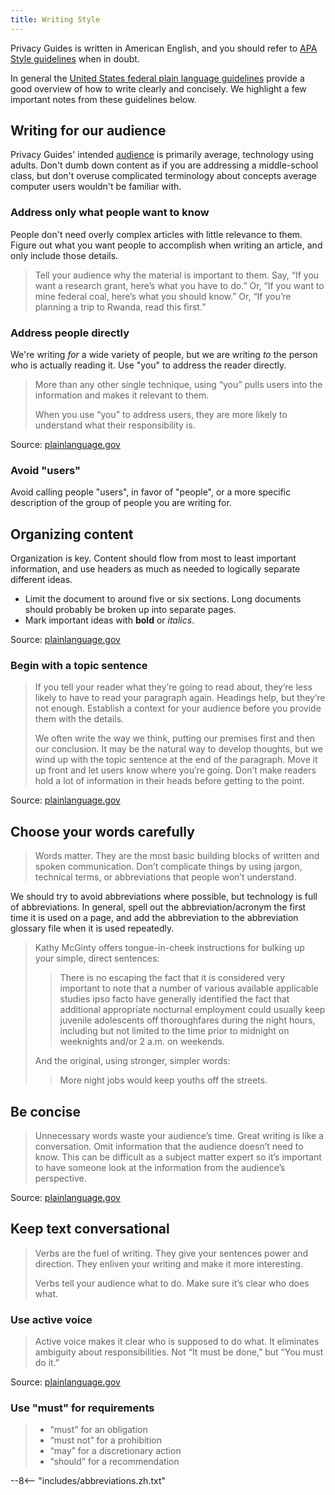 ```yaml
---
title: Writing Style
---
```


Privacy Guides is written in American English, and you should refer to [APA Style guidelines](https://apastyle.apa.org/style-grammar-guidelines/grammar) when in doubt.

In general the [United States federal plain language guidelines](https://www.plainlanguage.gov/guidelines/) provide a good overview of how to write clearly and concisely. We highlight a few important notes from these guidelines below.

## Writing for our audience

Privacy Guides' intended [audience](https://www.plainlanguage.gov/guidelines/audience/) is primarily average, technology using adults. Don't dumb down content as if you are addressing a middle-school class, but don't overuse complicated terminology about concepts average computer users wouldn't be familiar with.

### Address only what people want to know

People don't need overly complex articles with little relevance to them. Figure out what you want people to accomplish when writing an article, and only include those details.

> Tell your audience why the material is important to them. Say, “If you want a research grant, here’s what you have to do.” Or, “If you want to mine federal coal, here’s what you should know.” Or, “If you’re planning a trip to Rwanda, read this first.”

### Address people directly

We're writing *for* a wide variety of people, but we are writing *to* the person who is actually reading it. Use "you" to address the reader directly.

> More than any other single technique, using “you” pulls users into the information and makes it relevant to them.
> 
> When you use “you” to address users, they are more likely to understand what their responsibility is.

Source: [plainlanguage.gov](https://www.plainlanguage.gov/guidelines/audience/address-the-user/)

### Avoid "users"

Avoid calling people "users", in favor of "people", or a more specific description of the group of people you are writing for.

## Organizing content

Organization is key. Content should flow from most to least important information, and use headers as much as needed to logically separate different ideas.

- Limit the document to around five or six sections. Long documents should probably be broken up into separate pages.
- Mark important ideas with **bold** or *italics*.

Source: [plainlanguage.gov](https://www.plainlanguage.gov/guidelines/design/)

### Begin with a topic sentence

> If you tell your reader what they’re going to read about, they’re less likely to have to read your paragraph again. Headings help, but they’re not enough. Establish a context for your audience before you provide them with the details.
> 
> We often write the way we think, putting our premises first and then our conclusion. It may be the natural way to develop thoughts, but we wind up with the topic sentence at the end of the paragraph. Move it up front and let users know where you’re going. Don’t make readers hold a lot of information in their heads before getting to the point.

Source: [plainlanguage.gov](https://www.plainlanguage.gov/guidelines/organize/have-a-topic-sentence/)

## Choose your words carefully

> Words matter. They are the most basic building blocks of written and spoken communication. Don’t complicate things by using jargon, technical terms, or abbreviations that people won’t understand.

We should try to avoid abbreviations where possible, but technology is full of abbreviations. In general, spell out the abbreviation/acronym the first time it is used on a page, and add the abbreviation to the abbreviation glossary file when it is used repeatedly.

> Kathy McGinty offers tongue-in-cheek instructions for bulking up your simple, direct sentences:
> 
> > There is no escaping the fact that it is considered very important to note that a number of various available applicable studies ipso facto have generally identified the fact that additional appropriate nocturnal employment could usually keep juvenile adolescents off thoroughfares during the night hours, including but not limited to the time prior to midnight on weeknights and/or 2 a.m. on weekends.
> 
> And the original, using stronger, simpler words:
> 
> > More night jobs would keep youths off the streets.

## Be concise

> Unnecessary words waste your audience’s time. Great writing is like a conversation. Omit information that the audience doesn’t need to know. This can be difficult as a subject matter expert so it’s important to have someone look at the information from the audience’s perspective.

Source: [plainlanguage.gov](https://www.plainlanguage.gov/guidelines/concise/)

## Keep text conversational

> Verbs are the fuel of writing. They give your sentences power and direction. They enliven your writing and make it more interesting.
> 
> Verbs tell your audience what to do. Make sure it’s clear who does what.

### Use active voice

> Active voice makes it clear who is supposed to do what. It eliminates ambiguity about responsibilities. Not “It must be done,” but “You must do it.”

Source: [plainlanguage.gov](https://www.plainlanguage.gov/guidelines/conversational/use-active-voice/)

### Use "must" for requirements

> - “must” for an obligation
> - “must not” for a prohibition
> - “may” for a discretionary action
> - “should” for a recommendation

--8<-- "includes/abbreviations.zh.txt"
